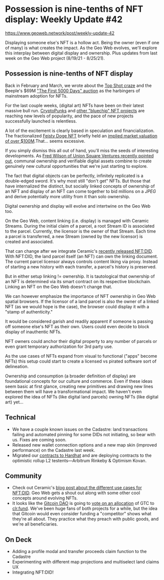 # Possession is nine-tenths of NFT display: Weekly Update #42

https://www.geoweb.network/post/weekly-update-42

Displaying someone else&#39;s NFT is a hollow act. Being the owner (even if one of many) is what creates the impact. As the Geo Web evolves, we&#39;ll explore this interplay between digital display and ownership. Plus updates from last week on the Geo Web project (8/19/21 - 8/25/21).

## Possession is nine-tenths of NFT display

Back in February and March, we wrote about the [Top Shot craze](https://www.cnbc.com/2021/02/28/230-million-dollars-spent-on-nba-top-shot.html) and the Beeple&#39;s $69M [&quot;The First 5000 Days&quot; auction](https://onlineonly.christies.com/s/beeple-first-5000-days/beeple-b-1981-1/112924?ldp_breadcrumb=back) as the harbingers of mainstream adoption for NFTs.

For the last couple weeks, (digital art) NFTs have been on their latest massive bull run. [CryptoPunks](https://usa.visa.com/visa-everywhere/blog/bdp/2021/08/18/nfts-mark-a-1629328216374.html) and [other &quot;bluechip&quot; NFT projects](https://artblocks.io/) are reaching new levels of popularity, and the pace of new projects successfully launched is relentless.

A lot of the excitement is clearly based in speculation and financialization. The fractionalized [Feisty Doge NFT](https://fractional.art/vaults/0xDFDb7f72c1F195C5951a234e8DB9806EB0635346) briefly held an [implied market valuation of over $100M](https://www.forbes.com/sites/alpha-alarm/2021/08/23/this-dog-picture-briefly-became-the-worlds-most-valuable-nft-at-110m/).That... seems excessive.

If you simply dismiss this all out of hand, you&#39;ll miss the seeds of interesting developments. As [Fred Wilson of Union Square Ventures recently pointed out](https://avc.com/2021/08/splitting-ownership-and-display-consumption/), communal ownership and verifiable digital assets combine to create genuinely new cultural opportunities that we&#39;re just starting to explore.

The fact that digital objects can be perfectly, infinitely replicated is a double-edged sword. It&#39;s why most still &quot;don&#39;t get&quot; NFTs. But those that have internalized the distinct, but socially linked concepts of ownership of an NFT and display of an NFT can come together to bid millions on a _JPEG_ and derive potentially more utility from it than solo ownership.

Digital ownership and display will evolve and intertwine on the Geo Web too.

On the Geo Web, content linking (i.e. display) is managed with Ceramic Streams. During the initial claim of a parcel, a root Stream ID is associated to the parcel. Currently, the licensor is the owner of that Stream. Each time a parcel is transferred, a new Stream (owned by the new licensor) is created and associated.

That can change after we integrate Ceramic&#39;s [recently released NFT:DID](https://twitter.com/ceramicnetwork/status/1428371493407371265). With NFT:DID, the land parcel itself (an NFT) can own the linking document. The current parcel licensor always controls content liking via proxy. Instead of starting a new history with each transfer, a parcel&#39;s history is preserved.

But in either setup linking != ownership. It is tautological that ownership of an NFT is determined via its smart contract on its respective blockchain. Linking an NFT on the Geo Web doesn&#39;t change that.

We can however emphasize the importance of NFT ownership in Geo Web spatial browsers. If the licensor of a land parcel is also the owner of a linked NFT (as we would hope is the case), the browser could display it with a &quot;stamp of authenticity.&quot;

It would be considered garish and readily apparent if someone is passing off someone else&#39;s NFT as their own. Users could even decide to block display of inauthentic NFTs.

NFT owners could anchor their digital property to any number of parcels or even grant temporary authorization for 3rd party use.

As the use cases of NFTs expand from visual to functional (&quot;apps&quot; become NFTs) this setup could start to create a licensed vs pirated software sort of delineation.

Ownership and consumption (a broader definition of display) are foundational concepts for our culture and commerce. Even if these ideas seem basic at first glance, creating new primitives and drawing new lines between them will have a transformational impact. We haven&#39;t even explored the idea of NFTs (like digital land parcels) owning NFTs (like digital art) yet...

## Technical

- We have a couple known issues on the Cadastre: land transactions failing and automated pinning for some DIDs not initiating, so bear with us. Fixes are coming soon.
- Released new wallet connection options and a new map skin (improved performance) on the Cadastre last week.
- Migrated our [contracts to Hardhat](https://github.com/Geo-Web-Project/core-contracts/tree/hardhat) and are deploying contracts to the optimistic rollup L2 testents—Arbitrum Rinkeby &amp; Optimism Kovan.

## Community

- Check out Ceramic&#39;s [blog post about the different use cases for NFT:DID](https://blog.ceramic.network/ceramic-chainlink-vrf-the-toolset-for-building-more-dynamic-nfts/). Geo Web gets a shout out along with some other cool concepts around evolving NFTs.
- It looks like the [Gitcoin DAO](https://gitcoin.co/quadraticlands/mission) is going to [vote on an allocation](https://gov.gitcoin.co/t/proposal-issue-clr-fund-a-40k-gtc-grant/8240) of GTC to [clr.fund](https://clr.fund/). We&#39;ve been huge fans of both projects for a while, but the idea that Gitcoin would even consider funding a &quot;competitor&quot; shows what they&#39;re all about. They practice what they preach with public goods, and we&#39;re all beneficiaries.

## On Deck

- Adding a profile modal and transfer proceeds claim function to the Cadastre
- Experimenting with different map projections and multiselect land claims UX
- Integrating NFT:DID!
